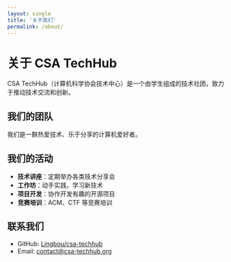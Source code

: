 ```yaml
---
layout: single
title: '关于我们'
permalink: /about/
---
```


# 关于 CSA TechHub

CSA TechHub（计算机科学协会技术中心）是一个由学生组成的技术社团，致力于推动技术交流和创新。

## 我们的团队

我们是一群热爱技术、乐于分享的计算机爱好者。

## 我们的活动

- **技术讲座**：定期举办各类技术分享会
- **工作坊**：动手实践，学习新技术
- **项目开发**：协作开发有趣的开源项目
- **竞赛培训**：ACM、CTF 等竞赛培训

## 联系我们

- GitHub: [Lingbou/csa-techhub](https://github.com/Lingbou/csa-techhub)
- Email: contact@csa-techhub.org
